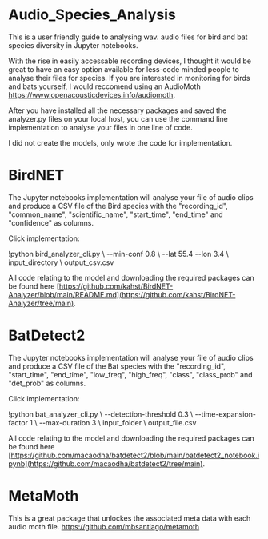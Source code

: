 # Audio_Species_Analysis
This is a user friendly guide to analysing wav. audio files for bird and bat species diversity in Jupyter notebooks.

With the rise in easily accessable recording devices, I thought it would be great to have an easy option available for less-code minded people to analyse their files for species. If you are interested in monitoring for birds and bats yourself, I would reccomend using an AudioMoth https://www.openacousticdevices.info/audiomoth.

After you have installed all the necessary packages and saved the analyzer.py files on your local host, you can use the command line implementation to analyse your files in one line of code.

I did not create the models, only wrote the code for implementation.

# BirdNET
The Jupyter notebooks implementation will analyse your file of audio clips and produce a CSV file of the Bird species with the "recording_id", "common_name", "scientific_name", "start_time", "end_time" and "confidence" as columns. 

Click implementation:

!python bird_analyzer_cli.py \ --min-conf 0.8 \ --lat 55.4 --lon 3.4 \ input_directory \ output_csv.csv

All code relating to the model and downloading the required packages can be found here [https://github.com/kahst/BirdNET-Analyzer/blob/main/README.md](https://github.com/kahst/BirdNET-Analyzer/tree/main).

# BatDetect2
The Jupyter notebooks implementation will analyse your file of audio clips and produce a CSV file of the Bat species with the "recording_id", "start_time", "end_time", "low_freq", "high_freq", "class", "class_prob" and "det_prob" as columns.

Click implementation:

!python bat_analyzer_cli.py \ --detection-threshold 0.3 \ --time-expansion-factor 1 \ --max-duration 3 \ input_folder \ output_file.csv

All code relating to the model and downloading the required packages can be found here [https://github.com/macaodha/batdetect2/blob/main/batdetect2_notebook.ipynb](https://github.com/macaodha/batdetect2/tree/main).

# MetaMoth
This is a great package that unlockes the associated meta data with each audio moth file. https://github.com/mbsantiago/metamoth
